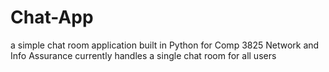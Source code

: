 # Chat-App
a simple chat room application built in Python for Comp 3825 Network and Info Assurance
currently handles a single chat room for all users
